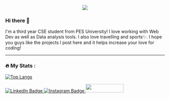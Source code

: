 <p align="center">
  <img src="https://capsule-render.vercel.app/api?text=Atul%20Krishnan&animation=fadeIn&type=waving&color=timeAuto&height=250&desc=Third%20Year%20Undergraduate&descAlignY=68&descAlign=60"/>
</p>

### Hi there 👋

I'm a third year CSE student from PES University! I love working with Web Dev as well as Data analysis tools. I also love travelling and sports✨. I hope you guys like the projects I post here and it helps increase your love for coding!

<!--
**AtulKrishnan/AtulKrishnan** is a ✨ _special_ ✨ repository because its `README.md` (this file) appears on your GitHub profile.

Here are some ideas to get you started:

- 🔭 I’m currently working on ...
- 🌱 I’m currently learning ...
- 👯 I’m looking to collaborate on ...
- 🤔 I’m looking for help with ...
- 💬 Ask me about ...
- 📫 How to reach me: ...
- 😄 Pronouns: ...
- ⚡ Fun fact: ...
-->

---

### :fire: My Stats :
[![Top Langs](https://github-readme-stats.vercel.app/api/top-langs/?username=atulkrishnan25&layout=compact)](https://github.com/anuraghazra/github-readme-stats)

<div id="badges">
  <a href="https://www.linkedin.com/in/atul-krishnan-6a027323a/">
    <img src="https://img.shields.io/badge/LinkedIn-blue?style=for-the-badge&logo=linkedin&logoColor=white" alt="LinkedIn Badge"/>
  </a>
  <a href="https://www.instagram.com/the_atul_krishnan/">
    <img src="https://img.shields.io/badge/Instagram-E4405F?style=for-the-badge&logo=instagram&logoColor=white" alt="Instagram Badge"/>
  </a>
  <img src="https://komarev.com/ghpvc/?username=AtulKrishnan&style=flat-square&color=blue" height = "27.3" width = "120" alt=""/>
</div>
<!--
<br>
<div align = "center">
  <img src="https://github.com/AtulKrishnan/AtulKrishnan/blob/main/Thats_all_folks.png" width="300" height="200"/>
</div>
-->
